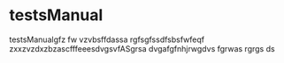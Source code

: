 # testsManual
testsManualgfz fw vzvbsffdassa
rgfsgfssdfsbsfwfeqf
zxxzvzdxzbzascfffeeesdvgsvfASgrsa
dvgafgfnhjrwgdvs
fgrwas
rgrgs
ds
